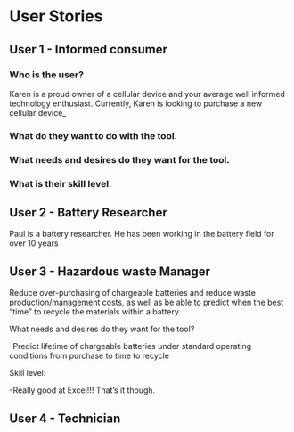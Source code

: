 # User Stories

## User 1 - Informed consumer

### Who is the user?
Karen is a proud owner of a cellular device and your average well informed technology enthusiast. Currently, Karen is looking to purchase a new cellular device_

### What do they want to do with the tool.
### What needs and desires do they want for the tool.  
### What is their skill level.


## User 2 - Battery Researcher

Paul is a battery researcher. He has been working in the battery field for over 10 years


## User 3 - Hazardous waste Manager 
Reduce over-purchasing of chargeable batteries and reduce waste production/management costs, as well as be able to predict when the best “time” to recycle the materials within a battery.

What needs and desires do they want for the tool?

-Predict lifetime of chargeable batteries under standard operating conditions from purchase to time to recycle

Skill level:

-Really good at Excel!!! That’s it though.

## User 4 - Technician


